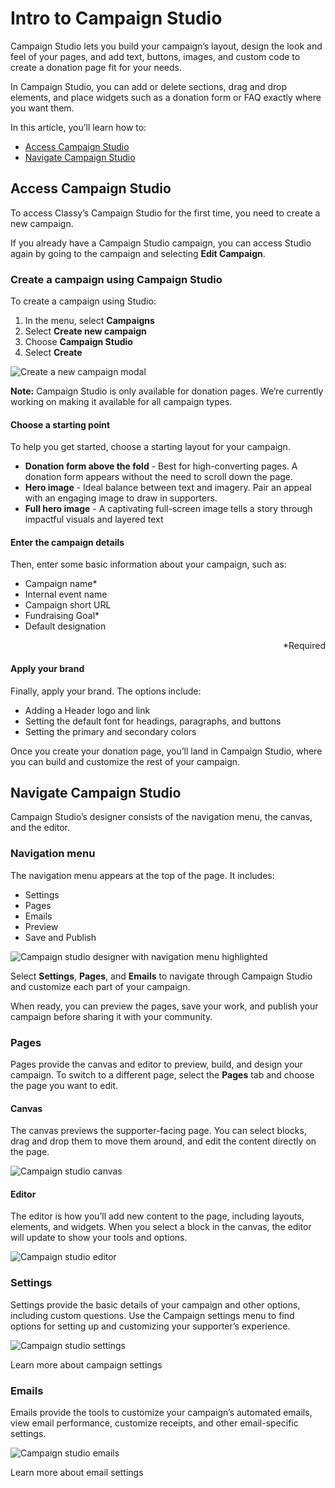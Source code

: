 # Intro to Campaign Studio

Campaign Studio lets you build your campaign’s layout, design the look and feel of your pages, and add text, buttons, images, and custom code to create a donation page fit for your needs.

In Campaign Studio, you can add or delete sections, drag and drop elements, and place widgets such as a donation form or FAQ exactly where you want them.

In this article, you’ll learn how to:

- [Access Campaign Studio](#access-campaign-studio)
- [Navigate Campaign Studio](#navigate-campaign-studio)

## Access Campaign Studio

To access Classy’s Campaign Studio for the first time, you need to create a new campaign.

If you already have a Campaign Studio campaign, you can access Studio again by going to the campaign and selecting **Edit Campaign**.

### Create a campaign using Campaign Studio

To create a campaign using Studio:

1. In the menu, select **Campaigns**
2. Select **Create new campaign**
3. Choose **Campaign Studio**
4. Select **Create**

![Create a new campaign modal](assets/campaign-studio/cs-create-campaign.png)

**Note:** Campaign Studio is only available for donation pages. We’re currently working on making it available for all campaign types.

#### Choose a starting point

To help you get started, choose a starting layout for your campaign.

- **Donation form above the fold** - Best for high-converting pages. A donation form appears without the need to scroll down the page.
- **Hero image** - Ideal balance between text and imagery. Pair an appeal with an engaging image to draw in supporters.
- **Full hero image** - A captivating full-screen image tells a story through impactful visuals and layered text

#### Enter the campaign details

Then, enter some basic information about your campaign, such as:

- Campaign name\*
- Internal event name
- Campaign short URL
- Fundraising Goal\*
- Default designation

<p style="text-align: right">
*Required</p>

#### Apply your brand

Finally, apply your brand. The options include:

- Adding a Header logo and link
- Setting the default font for headings, paragraphs, and buttons
- Setting the primary and secondary colors

Once you create your donation page, you’ll land in Campaign Studio, where you can build and customize the rest of your campaign.

## Navigate Campaign Studio

Campaign Studio’s designer consists of the navigation menu, the canvas, and the editor.

### Navigation menu

The navigation menu appears at the top of the page. It includes:

- Settings
- Pages
- Emails
- Preview
- Save and Publish

![Campaign studio designer with navigation menu highlighted](assets/campaign-studio/cs-campaign-studio-nav-menu.png)

Select **Settings**, **Pages**, and **Emails** to navigate through Campaign Studio and customize each part of your campaign.

When ready, you can preview the pages, save your work, and publish your campaign before sharing it with your community.

### Pages

Pages provide the canvas and editor to preview, build, and design your campaign. To switch to a different page, select the **Pages** tab and choose the page you want to edit.

#### Canvas

The canvas previews the supporter-facing page. You can select blocks, drag and drop them to move them around, and edit the content directly on the page.

![Campaign studio canvas](assets/campaign-studio/cs-campaign-studio-canvas.png)

#### Editor

The editor is how you’ll add new content to the page, including layouts, elements, and widgets. When you select a block in the canvas, the editor will update to show your tools and options.

![Campaign studio editor](assets/campaign-studio/cs-campaign-studio-editor.png)

### Settings

Settings provide the basic details of your campaign and other options, including custom questions. Use the Campaign settings menu to find options for setting up and customizing your supporter’s experience.

![Campaign studio settings](assets/campaign-studio/cs-settings.png)

Learn more about campaign settings

### Emails

Emails provide the tools to customize your campaign’s automated emails, view email performance, customize receipts, and other email-specific settings.

![Campaign studio emails](assets/campaign-studio/cs-emails.png)

Learn more about email settings
